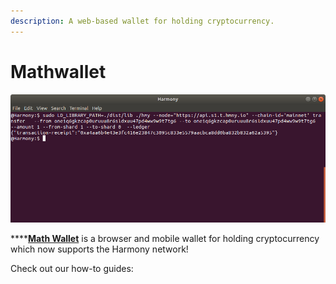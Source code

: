```yaml
---
description: A web-based wallet for holding cryptocurrency.
---
```


# Mathwallet

![](../../.gitbook/assets/image%20%2815%29.png)

\*\*\*\*[**Math Wallet**](https://mathwallet.org/en/) is a browser and mobile wallet for holding cryptocurrency which now supports the Harmony network!

Check out our how-to guides:

